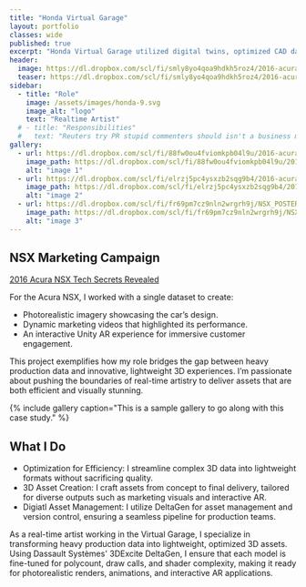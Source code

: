 ```yaml
---
title: "Honda Virtual Garage"
layout: portfolio
classes: wide
published: true
excerpt: "Honda Virtual Garage utilized digital twins, optimized CAD data to support all Honda's Marketing asset creation."
header:
  image: https://dl.dropbox.com/scl/fi/smly8yo4qoa9hdkh5roz4/2016-acura-nsx-internal-view_100509029_h.jpg?rlkey=1t9l77arz1ispdz3tg4fr856m&dl=0
  teaser: https://dl.dropbox.com/scl/fi/smly8yo4qoa9hdkh5roz4/2016-acura-nsx-internal-view_100509029_h.jpg?rlkey=1t9l77arz1ispdz3tg4fr856m&dl=0
sidebar:
  - title: "Role"
    image: /assets/images/honda-9.svg
    image_alt: "logo"
    text: "Realtime Artist"
  # - title: "Responsibilities"
  #   text: "Reuters try PR stupid commenters should isn't a business model"
gallery:
  - url: https://dl.dropbox.com/scl/fi/88fw0ou4fviomkpb04l9u/2016-acura-nsx_100496858_h.jpg?rlkey=jrojlib9ua209x9cfg1gxwuwj&dl=0
    image_path: https://dl.dropbox.com/scl/fi/88fw0ou4fviomkpb04l9u/2016-acura-nsx_100496858_h.jpg?rlkey=jrojlib9ua209x9cfg1gxwuwj&dl=0
    alt: "image 1"
  - url: https://dl.dropbox.com/scl/fi/elrzj5pc4ysxzb2sqg9b4/2016-acura-nsx-internal-view_100509024_h.jpg?rlkey=idshypuauzb4n9m59r20t1mzf&dl=0
    image_path: https://dl.dropbox.com/scl/fi/elrzj5pc4ysxzb2sqg9b4/2016-acura-nsx-internal-view_100509024_h.jpg?rlkey=idshypuauzb4n9m59r20t1mzf&dl=0
    alt: "image 2"
  - url: https://dl.dropbox.com/scl/fi/fr69pm7cz9nln2wrgrh9j/NSX_POSTER_AHM_REAR_3_4_GHOST_RED_v2.png?rlkey=3v01evcj29077i29b5n8hemkx&dl=0
    image_path: https://dl.dropbox.com/scl/fi/fr69pm7cz9nln2wrgrh9j/NSX_POSTER_AHM_REAR_3_4_GHOST_RED_v2.png?rlkey=3v01evcj29077i29b5n8hemkx&dl=0
    alt: "image 3"
---
```

<h2>NSX Marketing Campaign</h2>

[2016 Acura NSX Tech Secrets Revealed](https://www.motorauthority.com/news/1097978_2016-acura-nsx-tech-secrets-revealed)

For the Acura NSX, I worked with a single dataset to create:

- Photorealistic imagery showcasing the car’s design.
- Dynamic marketing videos that highlighted its performance.
- An interactive Unity AR experience for immersive customer engagement.

This project exemplifies how my role bridges the gap between heavy production data and innovative, lightweight 3D experiences. I’m passionate about pushing the boundaries of real-time artistry to deliver assets that are both efficient and visually stunning.

{% include gallery caption="This is a sample gallery to go along with this case study." %}

<h2>What I Do</h2>

- Optimization for Efficiency: I streamline complex 3D data into lightweight formats without sacrificing quality.
- 3D Asset Creation: I craft assets from concept to final delivery, tailored for diverse outputs such as marketing visuals and interactive AR.
- Digiatl Asset Management: I utilize DeltaGen for asset management and version control, ensuring a seamless pipeline for production teams.

As a real-time artist working in the Virtual Garage, I specialize in transforming heavy production data into lightweight, optimized 3D assets. Using Dassault Systèmes' 3DExcite DeltaGen, I ensure that each model is fine-tuned for polycount, draw calls, and shader complexity, making it ready for photorealistic renders, animations, and interactive AR applications.